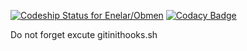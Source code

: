 [ ![Codeship Status for Enelar/Obmen](https://codeship.com/projects/11498470-fbf6-0132-37c9-1ef0722343ef/status?branch=master)](https://codeship.com/projects/87337)
[![Codacy Badge](https://www.codacy.com/project/badge/8407d1ffa4ea4d688776662194c28b20)](https://www.codacy.com/app/enelar/Obmen)

Do not forget excute gitinithooks.sh